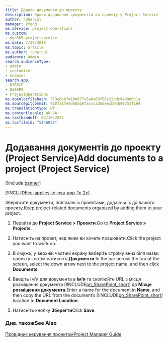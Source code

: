 ```yaml
---
title: Додати документи до проекту
description: Кроки додавання документів до проекту у Project Service
author: ruhercul
manager: kfend
ms.service: project-operations
ms.custom:
- dyn365-projectservice
ms.date: 7/30/2018
ms.topic: article
ms.author: ruhercul
audience: Admin
search.audienceType:
- admin
- customizer
- enduser
search.app:
- D365CE
- D365PS
- ProjectOperations
ms.openlocfilehash: 373e6e6f41b8877c6a8a69f56c22edc9499d0c1a
ms.sourcegitcommit: 418fa1fe9d605b8faccc2d5dee1b04b4e753f194
ms.translationtype: HT
ms.contentlocale: uk-UA
ms.lasthandoff: 02/10/2021
ms.locfileid: "5146058"
---
```

# <a name="add-documents-to-a-project-project-service"></a><span data-ttu-id="d74e5-103">Додавання документів до проекту (Project Service)</span><span class="sxs-lookup"><span data-stu-id="d74e5-103">Add documents to a project (Project Service)</span></span>

[!include [banner](../includes/psa-now-project-operations.md)]

[!INCLUDE[cc-applies-to-psa-app-1x-2x](../includes/cc-applies-to-psa-app-1x-2x.md)]

<span data-ttu-id="d74e5-104">Зберігайте документи, пов'язані із проектами, додаючи їх до вашого проекту.</span><span class="sxs-lookup"><span data-stu-id="d74e5-104">Keep project-related documents organized by adding them to your project.</span></span>  
  
1. <span data-ttu-id="d74e5-105">Перейти до **Project Service > Проекти**.</span><span class="sxs-lookup"><span data-stu-id="d74e5-105">Go to **Project Service > Projects**.</span></span>  
  
2. <span data-ttu-id="d74e5-106">Натисніть на проект, над яким ви хочете працювати.</span><span class="sxs-lookup"><span data-stu-id="d74e5-106">Click the project you want to work on.</span></span>  
  
3. <span data-ttu-id="d74e5-107">В смужці у верхній частині екрану виберіть стрілку вниз біля назви проекту і потім натисніть **Документи**.</span><span class="sxs-lookup"><span data-stu-id="d74e5-107">In the bar across the top of the screen, select the down arrow next to the project name, and then click **Documents**.</span></span>  
  
4. <span data-ttu-id="d74e5-108">Введіть ім'я для документа в **Ім'я** та скопіюйте URL з місця розміщення документа [!INCLUDE[pn_SharePoint_short](../includes/pn-sharepoint-short.md)] до **Місце розміщення документа**.</span><span class="sxs-lookup"><span data-stu-id="d74e5-108">Enter a name for the document in **Name**,  and then copy the URL from the document’s [!INCLUDE[pn_SharePoint_short](../includes/pn-sharepoint-short.md)] location to **Document Location**.</span></span>  
  
5. <span data-ttu-id="d74e5-109">Натисніть кнопку **Зберегти**</span><span class="sxs-lookup"><span data-stu-id="d74e5-109">Click **Save**.</span></span>  
  
### <a name="see-also"></a><span data-ttu-id="d74e5-110">Див. також</span><span class="sxs-lookup"><span data-stu-id="d74e5-110">See Also</span></span>  
 [<span data-ttu-id="d74e5-111">Провідник керування проектом</span><span class="sxs-lookup"><span data-stu-id="d74e5-111">Project Manager Guide</span></span>](../psa/project-manager-guide.md)
